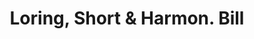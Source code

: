 ---
doi: 10.7916/D8TF18D1
date_other: '1880'
date_other_textual: 1880-1889
form: printed ephemera
genre:
- Invoices
name:
- Loring, Short & Harmon
object_in_context_url: https://biggert.cul.columbia.edu/items/view/ave_biggert_00588
subject_hierarchical_geographic:
- Portland, Maine, United States
subject_name:
- Loring, Short & Harmon
title: Loring, Short & Harmon. Bill
sort_title: Loring, Short & Harmon. Bill
call_number: ave_biggert_00588
coordinates:
- 43.666666666666664,-70.26666666666667
pid: ave_biggert_00588
identifiers: ave_biggert_00588
thumbnail: https://derivativo-2.library.columbia.edu/iiif/2/ldpd:343709/full/!256,256/0/native.jpg
permalink: "/biggert/ave_biggert_00588/"
layout: iiif-image-page
---